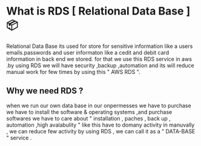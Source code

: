 # What is RDS [ Relational Data Base ]  📦
Relational Data Base its used for store for sensitive information like a users emails.passwords
and user informaton like a cedit and debit card information in back end we stored. for that we use 
this RDS service in aws .by using RDS we will have security ,backup ,automation and its will reduce 
manual work for few times by using this " AWS RDS ".

##  Why we need RDS ?
 when we run our own data base in our onpermesses we have to purchase
we have to install the software & operating systems ,and purchase softwares 
we have to care about " installation , paches  , back up , automation ,high avalabulity  "
like this have to domany activity in  manuvally , we can reduce few activity by using RDS ,
 we can call it  as a  " DATA-BASE " service . 
